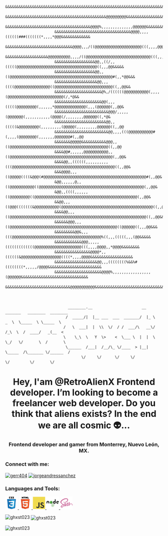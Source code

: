                           &&&&&&&&&&&&&&&&&&&&&&&&&&&&&&&&&&&&&&&&&&&&&&&&&&&&&&&&&&&&&&&&&&&&&&&&&&&&&&&&
                          &&&&&&&&&&&&&&&&&&&&&&&&&&&&&&&&&&&&&&&&&&&&&@@@@@@@@@&&&&&&&&&&&&&&&&&&&&&&&&&&
                          &&&&&&&&&&&&&&&&&&&&&&&&&&&&&&&&&&&&&&@@@@%,,,,,,,,,,,,,,@@@@@@&&&&&&&&&&&&&&&&&
                          &&&&&&&&&&&&&&&&&&&&&&&&&&&&&&&&&&@@@@,,,,((((((###(((((((*,,,,*@@@&&&&&&&&&&&&&
                          &&&&&&&&&&&&&&&&&&&&&&&&&&&&&&@@@@,,,/((@@@@@@@@@@@@@@@@@@@@@(((,,,,@@@&&&&&&&&&
                          &&&&&&&&&&&&&&&&&&&@@@@@@@@@@,,,,/((@@@@@@@@@@@@@@@@@@@@@@@@@@@@@(((,,,@@&&&&&&&
                          &&&&&&&&&&&&&&&&&&@@,,((/,,(((((@@@@@@@@@@@@@@@@@@@@@@@@@@@@@@@@@@@@((,,,@@&&&&&
                          &&&&&&&&&&&&&&&&&&@@,,((@@@@@@@@@@@@@@@@@@@@@@@@@@@@@@@@@@@@@@@@@@@@@@#(,,*@@&&&
                          &&&&&&&&&&&&&&&&&&&@@,,,((((@@@@@@@@@@@@@@@@((@@@@@@@@@@@@@@@@@@@@@@@@@@((,,@@&&
                          &&&&&&&&&&&&&&&&&&&&&@%,/((((((@@@@@@@@@@@(,,,,(@@@@@@@@@@@@@@@@@@@@@@@@@(/,*@&&
                          &&&&&&&&&&&&&&&&&&&&&@@(,,,(((((@@@@@@@@@(,,,,,,*@@@@@@@@@@@@@@(,,,(@@@@@@(,,@@&
                          &&&&&&&&&&&&&&&&&&&&&&&&@@@/,,,,,(@@@@@@@(,,,,,,,,,,,(@@@@(/,,,,,,,,@@@@@@((,*@&
                          &&&&&&&&&&&&&&&&&&&&&&&@@,,(((((&@@@@@@@@@(,,,,,,,,,(@@@@@(,,,,,,,,,@@@@@@((,,@@
                          &&&&&&&&&&&&&&&&&&&&&&&&@@,,,,(((@@@@@@@@@@@#(,,,,(@@@@@@@@(,,,,,,,@@@@@@@#(,,@@
                          &&&&&&&@@@@@&&&&&&&&&&&@@@,,((@@@@@@@@@@@@@@@@@@@@@@@@@@@@@@@@@@@@@@@@@@@@((,,@@
                          &&&&@@#,,,,,,@@@@@@@@@@@,,((@@@@@@@@@@@@@@@@@@@@@@@@@@@@@@@@@@@@@@@@@@@@@@(,,@@&
                          &&&&@@,,((((((,,,,,,,,,,(((@@@@@@@@@@@@@@@@@@@@@@@@@@@@@@@@@@@@@@@@@@@@@@((,,@@&
                          &&&@@@@,,,((@@@@@((((&@@@(#@@@@@@@@@@@@@@@@@@@@@@@@@@@@@@@@@@@@@@@@@@@@@@#(,,@@&
                          &@@,,,,,,@,,((@@@@@@@@@@@((@@@@@@@@@@@@@@@@@@@@@@@@@@@@@@@@@@@@@@@@@@@@@@@(,,@@&
                          &@@,,((((,,,,,,((@@@@@@@@@((@@@@@@@@@@@@@@@@@@@@@@@@@@@@@@@@@@@@@@@@@@@@@@(,,@@&
                          &&@@,,,((@@@(((((((&@@@@@@@@@@@(@@@@@@@@@@@@@@@@@@@@@@@@@@@@@@@@@@@@@@@@@((,,@@&
                          &&&&@@,,,((@@@@@@@@@@@@@@@@@@@@@@@@@@@@@@@@@@@@@@@@@@@@@@@@@@@@@@@@@@@@@((,,@@&&
                          &&&&&&@@@,,,((@@@@@@@@@@@@@@@@@@@@@@@@@@@@@@@@@@@@@@@@@@@@@@@@((@@@@@@((,,,@@&&&
                          &&&&&&&&&@@&,,,(((@@@@@@@@@@@@@@@@@@@@@@@@@@@@@@@@@@@@@@@@%((,,,(((((,,,(@@&&&&&
                          &&&&&&&&&&&&@@@,,,,,(((((((((((((@@@@@@@@@@@@@@@@@@@@@(((,,,,@@@@,,*@@@@&&&&&&&&
                          &&&&&&&&&&&&&&&&@@@@*,,((((((&@@@@@@@@@@@@@@@@@@((((*,,,,@@@@&&&&&&&&&&&&&&&&&&&
                          &&&&&&&&&&&&&&&&&&&@@,,,((((((((%&&%#((((((((*,,,,,/@@@@&&&&&&&&&&&&&&&&&&&&&&&&
                          &&&&&&&&&&&&&&&&&&&&&@@@@%,,,,,,,,,,,,,,,,,(@@@@@@&&&&&&&&&&&&&&&&&&&&&&&&&&&&&&
                          &&&&&&&&&&&&&&&&&&&&&&&&&&&&&@@@@@@@@@@@&&&&&&&&&&&&&&&&&&&&&&&&&&&&&&&&&&&&&&&&
                                  
                                  

                                ________.__                      __   _______   ________  ________  
                               /  _____/|  |__ ___  ___  _______/  |_ \   _  \  \_____  \ \_____  \ 
                              /   \  ___|  |  \\  \/  / /  ___/\   __\/  /_\  \  /  ____/   _(__  < 
                              \    \_\  \   Y  \>    <  \___ \  |  |  \  \_/   \/       \  /       \
                               \______  /___|  /__/\_ \/____  > |__|   \_____  /\_______ \/______  /
                                      \/     \/      \/     \/               \/         \/       \/ 

                                              
<h1 align="center">Hey, I'am @RetroAlienX Frontend developer. I’m looking to become a freelancer web developer. Do you think that aliens exists? In the end we are all cosmic 👽...</h1>
<h3 align="center">Frontend developer and gamer from Monterrey, Nuevo León, MX.</h3>

<h3 align="left">Connect with me:</h3>
<p align="left">
<a href="https://twitter.com/gerr404" target="blank"><img align="center" src="https://raw.githubusercontent.com/rahuldkjain/github-profile-readme-generator/master/src/images/icons/Social/twitter.svg" alt="gerr404" height="30" width="40" /></a>
<a href="https://linkedin.com/in/jorgeandressanchez" target="blank"><img align="center" src="https://raw.githubusercontent.com/rahuldkjain/github-profile-readme-generator/master/src/images/icons/Social/linked-in-alt.svg" alt="jorgeandressanchez" height="30" width="40" /></a>
</p>

<h3 align="left">Languages and Tools:</h3>
<p align="left"> <a href="https://www.w3schools.com/css/" target="_blank" rel="noreferrer"> <img src="https://raw.githubusercontent.com/devicons/devicon/master/icons/css3/css3-original-wordmark.svg" alt="css3" width="40" height="40"/> </a> <a href="https://www.w3.org/html/" target="_blank" rel="noreferrer"> <img src="https://raw.githubusercontent.com/devicons/devicon/master/icons/html5/html5-original-wordmark.svg" alt="html5" width="40" height="40"/> </a> <a href="https://developer.mozilla.org/en-US/docs/Web/JavaScript" target="_blank" rel="noreferrer"> <img src="https://raw.githubusercontent.com/devicons/devicon/master/icons/javascript/javascript-original.svg" alt="javascript" width="40" height="40"/> </a> <a href="https://nodejs.org" target="_blank" rel="noreferrer"> <img src="https://raw.githubusercontent.com/devicons/devicon/master/icons/nodejs/nodejs-original-wordmark.svg" alt="nodejs" width="40" height="40"/> </a> <a href="https://sass-lang.com" target="_blank" rel="noreferrer"> <img src="https://raw.githubusercontent.com/devicons/devicon/master/icons/sass/sass-original.svg" alt="sass" width="40" height="40"/> </a> </p>

<p><img align="left" src="https://github-readme-stats.vercel.app/api/top-langs?username=ghxst023&show_icons=true&locale=en&layout=compact" alt="ghxst023" /></p>

<p>&nbsp;<img align="center" src="https://github-readme-stats.vercel.app/api?username=ghxst023&show_icons=true&locale=en" alt="ghxst023" /></p>

<p><img align="center" src="https://github-readme-streak-stats.herokuapp.com/?user=ghxst023&" alt="ghxst023" /></p>
                                           
